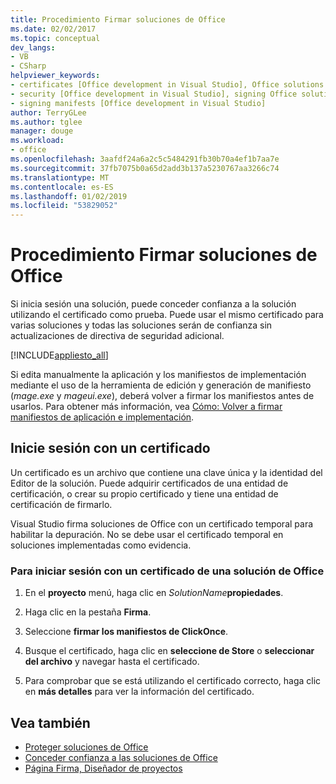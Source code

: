 ```yaml
---
title: Procedimiento Firmar soluciones de Office
ms.date: 02/02/2017
ms.topic: conceptual
dev_langs:
- VB
- CSharp
helpviewer_keywords:
- certificates [Office development in Visual Studio], Office solutions
- security [Office development in Visual Studio], signing Office solutions
- signing manifests [Office development in Visual Studio]
author: TerryGLee
ms.author: tglee
manager: douge
ms.workload:
- office
ms.openlocfilehash: 3aafdf24a6a2c5c5484291fb30b70a4ef1b7aa7e
ms.sourcegitcommit: 37fb7075b0a65d2add3b137a5230767aa3266c74
ms.translationtype: MT
ms.contentlocale: es-ES
ms.lasthandoff: 01/02/2019
ms.locfileid: "53829052"
---
```

# <a name="how-to-sign-office-solutions"></a>Procedimiento Firmar soluciones de Office
  Si inicia sesión una solución, puede conceder confianza a la solución utilizando el certificado como prueba. Puede usar el mismo certificado para varias soluciones y todas las soluciones serán de confianza sin actualizaciones de directiva de seguridad adicional.

 [!INCLUDE[appliesto_all](../vsto/includes/appliesto-all-md.md)]

 Si edita manualmente la aplicación y los manifiestos de implementación mediante el uso de la herramienta de edición y generación de manifiesto (*mage.exe* y *mageui.exe*), deberá volver a firmar los manifiestos antes de usarlos. Para obtener más información, vea [Cómo: Volver a firmar manifiestos de aplicación e implementación](../deployment/how-to-re-sign-application-and-deployment-manifests.md).

## <a name="sign-by-using-a-certificate"></a>Inicie sesión con un certificado
 Un certificado es un archivo que contiene una clave única y la identidad del Editor de la solución. Puede adquirir certificados de una entidad de certificación, o crear su propio certificado y tiene una entidad de certificación de firmarlo.

 Visual Studio firma soluciones de Office con un certificado temporal para habilitar la depuración. No se debe usar el certificado temporal en soluciones implementadas como evidencia.

### <a name="to-sign-an-office-solution-by-using-a-certificate"></a>Para iniciar sesión con un certificado de una solución de Office

1.  En el **proyecto** menú, haga clic en _SolutionName_**propiedades**.

2.  Haga clic en la pestaña **Firma**.

3.  Seleccione **firmar los manifiestos de ClickOnce**.

4.  Busque el certificado, haga clic en **seleccione de Store** o **seleccionar del archivo** y navegar hasta el certificado.

5.  Para comprobar que se está utilizando el certificado correcto, haga clic en **más detalles** para ver la información del certificado.

## <a name="see-also"></a>Vea también

- [Proteger soluciones de Office](../vsto/securing-office-solutions.md)
- [Conceder confianza a las soluciones de Office](../vsto/granting-trust-to-office-solutions.md)
- [Página Firma, Diseñador de proyectos](../ide/reference/signing-page-project-designer.md)
